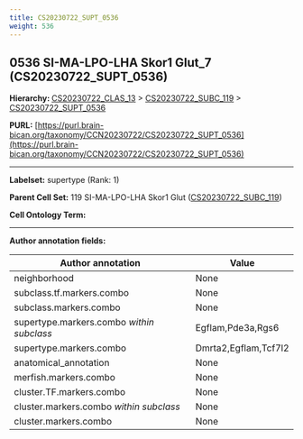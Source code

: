 ```yaml
---
title: CS20230722_SUPT_0536
weight: 536
---
```

## 0536 SI-MA-LPO-LHA Skor1 Glut_7 (CS20230722_SUPT_0536)
<b>Hierarchy: </b>
[CS20230722_CLAS_13](../CS20230722_CLAS_13) >
[CS20230722_SUBC_119](../CS20230722_SUBC_119) >
[CS20230722_SUPT_0536](../CS20230722_SUPT_0536)

**PURL:** [https://purl.brain-bican.org/taxonomy/CCN20230722/CS20230722_SUPT_0536](https://purl.brain-bican.org/taxonomy/CCN20230722/CS20230722_SUPT_0536)

---


**Labelset:** supertype (Rank: 1)

**Parent Cell Set:** 119 SI-MA-LPO-LHA Skor1 Glut ([CS20230722_SUBC_119](../CS20230722_SUBC_119))



**Cell Ontology Term:** 

[MARKER GENES.]: #


---

[TRANSFERRED ANNOTATIONS.]: #


[AUTHOR ANNOTATION FIELDS.]: #


**Author annotation fields:**

| Author annotation | Value |
|-------------------|-------|
|neighborhood|None|
|subclass.tf.markers.combo|None|
|subclass.markers.combo|None|
|supertype.markers.combo _within subclass_|Egflam,Pde3a,Rgs6|
|supertype.markers.combo|Dmrta2,Egflam,Tcf7l2|
|anatomical_annotation|None|
|merfish.markers.combo|None|
|cluster.TF.markers.combo|None|
|cluster.markers.combo _within subclass_|None|
|cluster.markers.combo|None|
